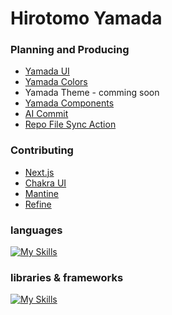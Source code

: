# Hirotomo Yamada

### Planning and Producing

- [Yamada UI](https://github.com/hirotomoyamada/yamada-ui)
- [Yamada Colors](https://github.com/hirotomoyamada/yamada-colors)
- Yamada Theme - comming soon
- [Yamada Components](https://github.com/hirotomoyamada/yamada-components)
- [AI Commit](https://github.com/hirotomoyamada/ai-commit)
- [Repo File Sync Action](https://github.com/hirotomoyamada/repo-file-sync-action)

### Contributing

- [Next.js](https://github.com/vercel/next.js)
- [Chakra UI](https://github.com/chakra-ui/chakra-ui)
- [Mantine](https://github.com/mantinedev/mantine)
- [Refine](https://github.com/refinedev/refine)

### languages

[![My Skills](https://skillicons.dev/icons?i=js,ts,nodejs,php,mysql,html,css,sass)](https://skillicons.dev)

### libraries & frameworks

[![My Skills](https://skillicons.dev/icons?i=react,redux,nextjs,vue,nuxtjs,emotion,materialui,tailwind,gulp,jquery,wordpress,laravel,vite,rollupjs,babel,jest,docker,firebase,webpack,figma,ai,ps,xd)](https://skillicons.dev)
